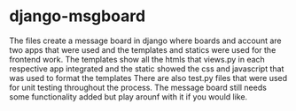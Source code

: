 # django-msgboard
The files create a message board in django where boards and account are two apps that were used and the templates and statics were used for the frontend work. The templates show all the htmls that views.py in each respective app integrated and the static showed the css and javascript that was used to format the templates There are also test.py files that were used for unit testing throughout the process. The message board still needs some functionality added but play arounf with it if you would like.
